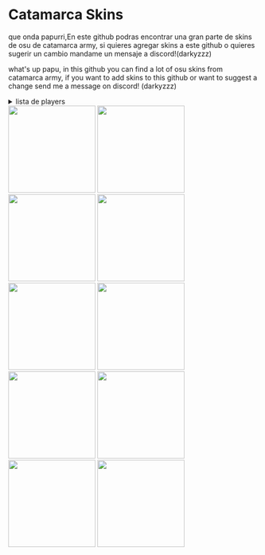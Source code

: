 # Catamarca Skins

que onda papurri,En este github podras encontrar una gran parte de skins de osu de catamarca army, si quieres agregar skins a este github o quieres sugerir un cambio mandame un mensaje a discord!(darkyzzz)

what's up papu, in this github you can find a lot of osu ​​skins from catamarca army, if you want to add skins to this github or want to suggest a change send me a message on discord! (darkyzzz)

<details>
 <summary>lista de players</summary><br>
· <a href="player/-darky/-darky.md">-darky</a><br>
· <a href="player/istringer/istringer.md">istringer</a><br>
· <a href="player/r1cho/richo.md">r1cho<a/><br>
· <a href="player/vierjapaz/vierjapaz.md">vierjapaz<a/><br>
· <a href="player/blzt/blzt.md">bleizt<a/><br>
· <a href="player/zykno/zykno.md">zykno<a/><br>
· <a href="player/pipipupu997/pipipupu997.md">pipipupu997<a/><br>
· <a href="player/linx/linx.md">linx<a/><br> 
· <a href="player/gonsoo/gonsoo.md">gonsoo<a/><br> 
· <a href="player/MikoRightTit/MikoRightTit.md">MikoRightTit<a/><br> 


  </details>


 <a href="player/-darky/-darky.md">
  <img src="https://a.ppy.sh/20328099"  
       width="175"
       height="175"></a>
       
 <a href="player/istringer/istringer.md">
  <img src="https://a.ppy.sh/16918052"  
       width="175"
       height="175"></a>

  <a href="player/r1cho/richo.md">
    <img src="https://a.ppy.sh/13065919"  
       width="175"
       height="175"></a>

   <a href="player/vierjapaz/vierjapaz.md">
    <img src="https://a.ppy.sh/12301126"  
       width="175"
       height="175"></a>

  <a href="player/blzt/blzt.md">
   <img src="https://a.ppy.sh/13999216"  
       width="175"
       height="175"></a>
 
  <a href="player/zykno/zykno.md">
    <img src="https://a.ppy.sh/6105480"  
       width="175"
       height="175"></a>

  <a href="player/pipipupu997/pipipupu997.md">     
      <img src="https://a.ppy.sh/20120615"  
       width="175"
       height="175"></a>
       
   <a href="player/linx/linx.md">
    <img src="https://a.ppy.sh/10970229"  
       width="175"
       height="175"></a>
  
   <a href="player/gonsoo/gonsoo.md">    
      <img src="https://a.ppy.sh/10018024"  
       width="175"
       height="175"></a>
   
   <a href="player/MikoRightTit/MikoRightTit.md">
       <img src="https://a.ppy.sh/22259826"  
       width="175"
       height="175"></a>
 
       
